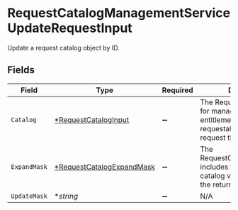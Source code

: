 # RequestCatalogManagementServiceUpdateRequestInput

Update a request catalog object by ID.


## Fields

| Field                                                                                                           | Type                                                                                                            | Required                                                                                                        | Description                                                                                                     |
| --------------------------------------------------------------------------------------------------------------- | --------------------------------------------------------------------------------------------------------------- | --------------------------------------------------------------------------------------------------------------- | --------------------------------------------------------------------------------------------------------------- |
| `Catalog`                                                                                                       | [*RequestCatalogInput](../../models/shared/requestcataloginput.md)                                              | :heavy_minus_sign:                                                                                              | The RequestCatalog is used for managing which entitlements are requestable, and who can request them.           |
| `ExpandMask`                                                                                                    | [*RequestCatalogExpandMask](../../models/shared/requestcatalogexpandmask.md)                                    | :heavy_minus_sign:                                                                                              | The RequestCatalogExpandMask includes the paths in the catalog view to expand in the return value of this call. |
| `UpdateMask`                                                                                                    | **string*                                                                                                       | :heavy_minus_sign:                                                                                              | N/A                                                                                                             |